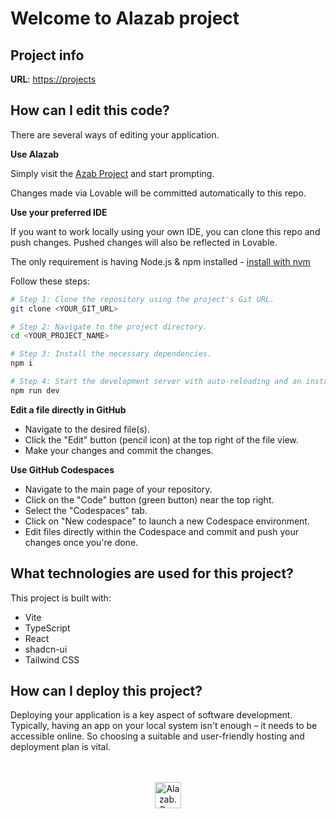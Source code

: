 # Welcome to Alazab project

## Project info

**URL**: [https://projects](https://alazab-shop.lovable.app/projects)

## How can I edit this code?

There are several ways of editing your application.

**Use Alazab**

Simply visit the [Azab Project]([https://alazab.dev](https://alazab-shop.lovable.app/projects)) and start prompting.

Changes made via Lovable will be committed automatically to this repo.

**Use your preferred IDE**

If you want to work locally using your own IDE, you can clone this repo and push changes. Pushed changes will also be reflected in Lovable.

The only requirement is having Node.js & npm installed - [install with nvm](https://github.com/nvm-sh/nvm#installing-and-updating)

Follow these steps:

```sh
# Step 1: Clone the repository using the project's Git URL.
git clone <YOUR_GIT_URL>

# Step 2: Navigate to the project directory.
cd <YOUR_PROJECT_NAME>

# Step 3: Install the necessary dependencies.
npm i

# Step 4: Start the development server with auto-reloading and an instant preview.
npm run dev
```

**Edit a file directly in GitHub**

- Navigate to the desired file(s).
- Click the "Edit" button (pencil icon) at the top right of the file view.
- Make your changes and commit the changes.

**Use GitHub Codespaces**

- Navigate to the main page of your repository.
- Click on the "Code" button (green button) near the top right.
- Select the "Codespaces" tab.
- Click on "New codespace" to launch a new Codespace environment.
- Edit files directly within the Codespace and commit and push your changes once you're done.

## What technologies are used for this project?

This project is built with:

- Vite
- TypeScript
- React
- shadcn-ui
- Tailwind CSS

## How can I deploy this project?

Deploying your application is a key aspect of software development. Typically, having an app on your local system isn't enough – it needs to be accessible online. So choosing a suitable and user-friendly hosting and deployment plan is vital.

<br>
<br>
<div align="center">
	<a href="https://alazab.dev">
		<picture>
			<source media="(prefers-color-scheme: dark)" srcset="https://al-azab.co/images/logaz.gif">
			<img src="[https://al-azab.co/images/logaz.gif](https://alazab.dev)" alt="Alazab.Dev" height="42"/>
		</picture>
	</a>
</div>

